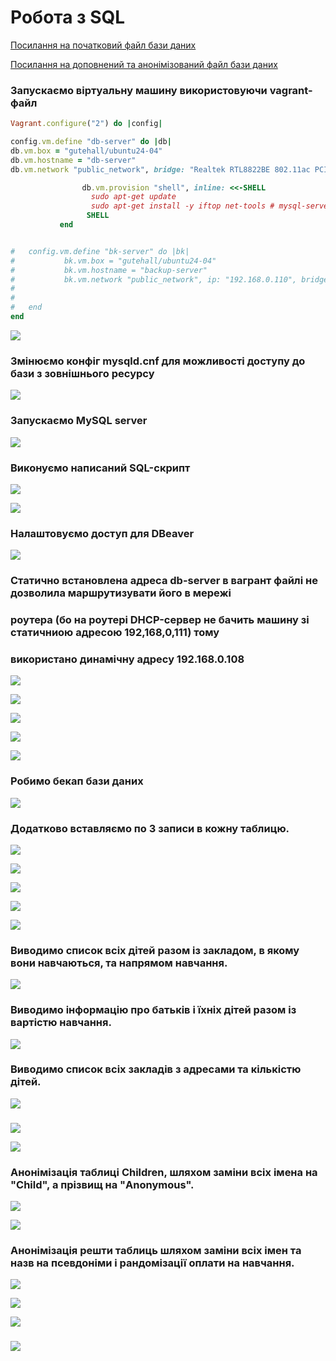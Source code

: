 # Робота з SQL

[Посилання на початковий файл бази даних](./schools_db.sql)

[Посилання на доповнений та анонімізований файл бази даних](./schools1_db.sql)

### Запускаємо віртуальну машину використовуючи vagrant-файл

```ruby
Vagrant.configure("2") do |config|

config.vm.define "db-server" do |db|
db.vm.box = "gutehall/ubuntu24-04"
db.vm.hostname = "db-server"
db.vm.network "public_network", bridge: "Realtek RTL8822BE 802.11ac PCIe Adapter"

                db.vm.provision "shell", inline: <<-SHELL
                  sudo apt-get update
                  sudo apt-get install -y iftop net-tools # mysql-server
                 SHELL
           end


#   config.vm.define "bk-server" do |bk|
#           bk.vm.box = "gutehall/ubuntu24-04"
#           bk.vm.hostname = "backup-server"
#           bk.vm.network "public_network", ip: "192.168.0.110", bridge: "Realtek RTL8822BE 802.11ac PCIe Adapter"
#
#
#   end
end
```

![](Report/img.png)

### Змінюємо конфіг mysqld.cnf для можливості доступу до бази з зовнішнього ресурсу

![](Report/img_1.png)

### Запускаємо MySQL server

![](Report/img_2.png)

### Виконуємо написаний SQL-скрипт

![](Report/img_3.png)


![](Report/img_4.png)

### Налаштовуємо доступ для DBeaver

![](Report/img_5.png)

### Статично встановлена адреса db-server в вагрант файлі не дозволила маршрутизувати його в мережі
### роутера (бо на роутері DHCP-сервер не бачить машину зі статичниою адресою 192,168,0,111) тому
### використано динамічну адресу 192.168.0.108

![](Report/img_6.png)

![](Report/img_7.png)

![](Report/img_8.png)

![](Report/img_9.png)

![](Report/img_10.png)

### Робимо бекап бази даних

![](Report/img_11.png)

### Додатково вставляємо по 3 записи в кожну таблицю.

![](Report/img_12.png)

![](Report/img_13.png)

![](Report/img_14.png)

![](Report/img_15.png)


![](Report/img_16.png)

### Виводимо список всіх дітей разом із закладом, в якому вони навчаються, та напрямом навчання.

![](Report/img_17.png)

### Виводимо інформацію про батьків і їхніх дітей разом із вартістю навчання.

![](Report/img_18.png)

### Виводимо список всіх закладів з адресами та кількістю дітей.

![](Report/img_19.png)

### 

![](Report/img_20.png)

![](Report/img_21.png)

### Анонімізація таблиці Children, шляхом заміни всіх імена на "Child", а прізвищ на "Anonymous".

![](Report/img_22.png)

![](Report/img_23.png)

### Анонімізація решти таблиць шляхом заміни всіх імен та назв на псевдоніми і рандомізації оплати на навчання.

![](Report/img_24.png)

![](Report/img_25.png)

![](Report/img_26.png)

### 

![](Report/img_27.png)

